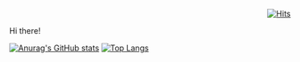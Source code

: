  <div align=right>
	
[![Hits](https://hits.seeyoufarm.com/api/count/incr/badge.svg?url=https%3A%2F%2Fgithub.com%2Fheesmile0310&count_bg=%23FFF78C&title_bg=%23555555&icon=github.svg&icon_color=%23E7E7E7&title=hits&edge_flat=false)](https://hits.seeyoufarm.com)
	
  </div>
  
Hi there!

[![Anurag's GitHub stats](https://github-readme-stats.vercel.app/api?username=heesmile0310)](https://github.com/anuraghazra/github-readme-stats)
[![Top Langs](https://github-readme-stats.vercel.app/api/top-langs/?username=heesmile0310&langs_count=8)](https://github.com/anuraghazra/github-readme-stats)
